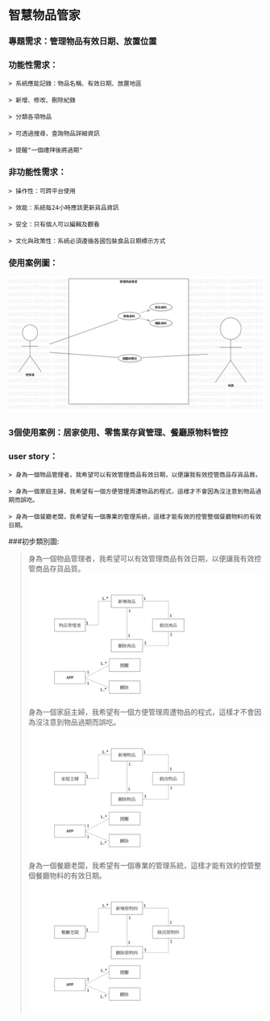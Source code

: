 # `智慧物品管家`
### 專題需求：管理物品有效日期、放置位置
### 功能性需求：
```
> 系統應能記錄：物品名稱、有效日期、放置地區

> 新增、修改、刪除紀錄

> 分類各項物品

> 可透過搜尋，查詢物品詳細資訊

> 提醒"一個禮拜後將過期"
```
### 非功能性需求：
```
> 操作性：可跨平台使用

> 效能：系統每24小時應該更新貨品資訊

> 安全：只有個人可以編輯及觀看

> 文化與政策性：系統必須遵循各國包裝食品日期標示方式
```
### 使用案例圖：
![使用案例圖](使用案例圖.png "MAGIC SHOP")
### 3個使用案例：居家使用、零售業存貨管理、餐廳原物料管控

### user story：

```
> 身為一個物品管理者，我希望可以有效管理商品有效日期，以便讓我有效控管商品存貨品質。

> 身為一個家庭主婦，我希望有一個方便管理周遭物品的程式，這樣才不會因為沒注意到物品過期而誤吃。

> 身為一個餐廳老闆，我希望有一個專業的管理系統，這樣才能有效的控管整個餐廳物料的有效日期。
```
###初步類別圖:
> 身為一個物品管理者，我希望可以有效管理商品有效日期，以便讓我有效控管商品存貨品質。
![初步類別圖](投影片1.JPG "MAGIC SHOP")
> 身為一個家庭主婦，我希望有一個方便管理周遭物品的程式，這樣才不會因為沒注意到物品過期而誤吃。
![初步類別圖](投影片2.JPG "MAGIC SHOP")
> 身為一個餐廳老闆，我希望有一個專業的管理系統，這樣才能有效的控管整個餐廳物料的有效日期。
![初步類別圖](投影片3.JPG "MAGIC SHOP")
